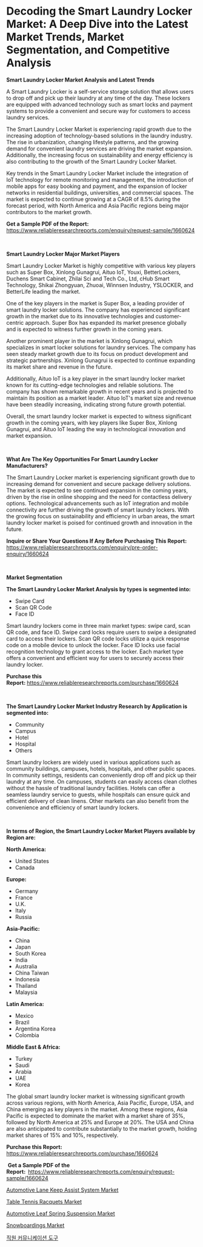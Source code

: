 <p><h1>Decoding the Smart Laundry Locker Market: A Deep Dive into the Latest Market Trends, Market Segmentation, and Competitive Analysis</h1></p><p><strong>Smart Laundry Locker Market Analysis and Latest Trends</strong></p>
<p><p>A Smart Laundry Locker is a self-service storage solution that allows users to drop off and pick up their laundry at any time of the day. These lockers are equipped with advanced technology such as smart locks and payment systems to provide a convenient and secure way for customers to access laundry services.</p><p>The Smart Laundry Locker Market is experiencing rapid growth due to the increasing adoption of technology-based solutions in the laundry industry. The rise in urbanization, changing lifestyle patterns, and the growing demand for convenient laundry services are driving the market expansion. Additionally, the increasing focus on sustainability and energy efficiency is also contributing to the growth of the Smart Laundry Locker Market.</p><p>Key trends in the Smart Laundry Locker Market include the integration of IoT technology for remote monitoring and management, the introduction of mobile apps for easy booking and payment, and the expansion of locker networks in residential buildings, universities, and commercial spaces. The market is expected to continue growing at a CAGR of 8.5% during the forecast period, with North America and Asia Pacific regions being major contributors to the market growth.</p></p>
<p><strong>Get a Sample PDF of the Report:&nbsp;</strong> <a href="https://www.reliableresearchreports.com/enquiry/request-sample/1660624">https://www.reliableresearchreports.com/enquiry/request-sample/1660624</a></p>
<p>&nbsp;</p>
<p><strong>Smart Laundry Locker Major Market Players</strong></p>
<p><p>Smart Laundry Locker Market is highly competitive with various key players such as Super Box, Xinlong Gunagrui, Aituo IoT, Youxi, BetterLockers, Duchens Smart Cabinet, Zhilai Sci and Tech Co., Ltd, cHub Smart Technology, Shikai Zhongyuan, Zhuoai, Winnsen Industry, YSLOCKER, and BetterLife leading the market.</p><p>One of the key players in the market is Super Box, a leading provider of smart laundry locker solutions. The company has experienced significant growth in the market due to its innovative technologies and customer-centric approach. Super Box has expanded its market presence globally and is expected to witness further growth in the coming years.</p><p>Another prominent player in the market is Xinlong Gunagrui, which specializes in smart locker solutions for laundry services. The company has seen steady market growth due to its focus on product development and strategic partnerships. Xinlong Gunagrui is expected to continue expanding its market share and revenue in the future.</p><p>Additionally, Aituo IoT is a key player in the smart laundry locker market known for its cutting-edge technologies and reliable solutions. The company has shown remarkable growth in recent years and is projected to maintain its position as a market leader. Aituo IoT's market size and revenue have been steadily increasing, indicating strong future growth potential.</p><p>Overall, the smart laundry locker market is expected to witness significant growth in the coming years, with key players like Super Box, Xinlong Gunagrui, and Aituo IoT leading the way in technological innovation and market expansion.</p></p>
<p>&nbsp;</p>
<p><strong>What Are The Key Opportunities For Smart Laundry Locker Manufacturers?</strong></p>
<p><p>The Smart Laundry Locker market is experiencing significant growth due to increasing demand for convenient and secure package delivery solutions. The market is expected to see continued expansion in the coming years, driven by the rise in online shopping and the need for contactless delivery options. Technological advancements such as IoT integration and mobile connectivity are further driving the growth of smart laundry lockers. With the growing focus on sustainability and efficiency in urban areas, the smart laundry locker market is poised for continued growth and innovation in the future.</p></p>
<p><strong>Inquire or Share Your Questions If Any Before Purchasing This Report:</strong> <a href="https://www.reliableresearchreports.com/enquiry/pre-order-enquiry/1660624">https://www.reliableresearchreports.com/enquiry/pre-order-enquiry/1660624</a></p>
<p>&nbsp;</p>
<p><strong>Market Segmentation</strong></p>
<p><strong>The Smart Laundry Locker Market Analysis by types is segmented into:</strong></p>
<p><ul><li>Swipe Card</li><li>Scan QR Code</li><li>Face ID</li></ul></p>
<p><p>Smart laundry lockers come in three main market types: swipe card, scan QR code, and face ID. Swipe card locks require users to swipe a designated card to access their lockers. Scan QR code locks utilize a quick response code on a mobile device to unlock the locker. Face ID locks use facial recognition technology to grant access to the locker. Each market type offers a convenient and efficient way for users to securely access their laundry locker.</p></p>
<p><strong>Purchase this Report:&nbsp;</strong><a href="https://www.reliableresearchreports.com/purchase/1660624">https://www.reliableresearchreports.com/purchase/1660624</a></p>
<p>&nbsp;</p>
<p><strong>The Smart Laundry Locker Market Industry Research by Application is segmented into:</strong></p>
<p><ul><li>Community</li><li>Campus</li><li>Hotel</li><li>Hospital</li><li>Others</li></ul></p>
<p><p>Smart laundry lockers are widely used in various applications such as community buildings, campuses, hotels, hospitals, and other public spaces. In community settings, residents can conveniently drop off and pick up their laundry at any time. On campuses, students can easily access clean clothes without the hassle of traditional laundry facilities. Hotels can offer a seamless laundry service to guests, while hospitals can ensure quick and efficient delivery of clean linens. Other markets can also benefit from the convenience and efficiency of smart laundry lockers.</p></p>
<p>&nbsp;</p>
<p><strong>In terms of Region, the Smart Laundry Locker Market Players available by Region are:</strong></p>
<p>
    <p> <strong> North America: </strong>
        <ul>
            <li>United States</li>
            <li>Canada</li>
        </ul>
        </p> 
    <p> <strong> Europe: </strong>
        <ul>
            <li>Germany</li>
            <li>France</li>
            <li>U.K.</li>
            <li>Italy</li>
            <li>Russia</li>
        </ul>
        </p> 
    <p> <strong> Asia-Pacific: </strong>
        <ul>
            <li>China</li>
            <li>Japan</li>
            <li>South Korea</li>
            <li>India</li>
            <li>Australia</li>
            <li>China Taiwan</li>
            <li>Indonesia</li>
            <li>Thailand</li>
            <li>Malaysia</li>
        </ul>
        </p> 
    <p> <strong> Latin America: </strong>
        <ul>
            <li>Mexico</li>
            <li>Brazil</li>
            <li>Argentina Korea</li>
            <li>Colombia</li>
        </ul>
        </p> 
    <p> <strong> Middle East & Africa: </strong>
        <ul>
            <li>Turkey</li>
            <li>Saudi</li>
            <li>Arabia</li>
            <li>UAE</li>
            <li>Korea</li>
        </ul>
    </p>
    </p>
<p><p>The global smart laundry locker market is witnessing significant growth across various regions, with North America, Asia Pacific, Europe, USA, and China emerging as key players in the market. Among these regions, Asia Pacific is expected to dominate the market with a market share of 35%, followed by North America at 25% and Europe at 20%. The USA and China are also anticipated to contribute substantially to the market growth, holding market shares of 15% and 10%, respectively.</p></p>
<p><strong>Purchase this Report: </strong><a href="https://www.reliableresearchreports.com/purchase/1660624">https://www.reliableresearchreports.com/purchase/1660624</a></p>
<p>&nbsp;<strong>Get a Sample PDF of the Report:&nbsp;&nbsp;</strong><a href="https://www.reliableresearchreports.com/enquiry/request-sample/1660624">https://www.reliableresearchreports.com/enquiry/request-sample/1660624</a></p>
<p><strong></strong></p>
<p><p><a href="https://sudsy-motorcycle-bbc.notion.site/Automotive-Lane-Keep-Assist-System-Market-Provides-Detailed-Segmentation-of-this-Market-based-on-Typ-b8cad46cb13c4fa9a689049179911575">Automotive Lane Keep Assist System Market</a></p><p><a href="https://view.publitas.com/reportprime-1/table-tennis-racquets-market-size-and-examines-its-market-scope-with-a-primary-focus-on-growth-opportunities-and-forecasted-trends-spanning-from-2024-to-2031/">Table Tennis Racquets Market</a></p><p><a href="https://military-diascia-e68.notion.site/Global-Automotive-Leaf-Spring-Suspension-Market-Size-and-Market-Trends-Insights-and-Projections-fro-bb0f99a5028243e79c4b52ebdcfbc2fa">Automotive Leaf Spring Suspension Market</a></p><p><a href="https://view.publitas.com/reportprime-1/snowboardings-market-a-comprehensive-report-of-its-market-share-growth-trends-2024-2031/">Snowboardings Market</a></p><p><a href="https://github.com/oajzkywllm460/Market-Research-Report-List-1/blob/main/3128216185540.md">직원 커뮤니케이션 도구</a></p></p>